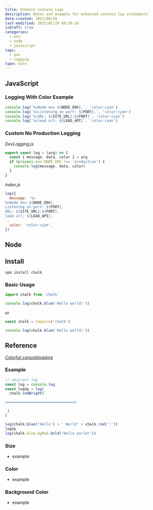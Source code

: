```yaml
---
title: Enhance Console Logs
description: Notes and example for enhanced console.log statements
date-created: 2021/08/28
last-modified: 2022/01/29 09:29:16
isdraft: true
categories:
  - env
  - node
  - javascript
tags:
  - env
  - logging
type: note
---
```


## JavaScript

### Logging With Color Example

```javascript
console.log(`%cNode env ${NODE_ENV}.`, 'color:cyan')
console.log(`%cListening on port: ${PORT}.`, 'color:cyan')
console.log(`%cURL: ${SITE_URL}:${PORT}`, 'color:cyan')
console.log(`%clead url: ${LEAD_API}`, 'color:cyan')
```

### Custom No Production Logging

_DevLogging.js_

```javascript
export const log = (arg) => {
  const { message, data, color } = arg
  if (process.env.NODE_ENV !== 'production') {
    console.log(message, data, color)
  }
}
```

_index.js_

```javascript
log({
  message: `%c
%cNode env ${NODE_ENV},
Listening on port: ${PORT},
URL: ${SITE_URL}:${PORT},
lead url: ${LEAD_API},
`,
  color: 'color:cyan',
})
```

## Node

## Install

```shell
npm install chalk
```

### Basic Usage

```javascript
import chalk from 'chalk'

console.log(chalk.blue('Hello world!'))
```

or

```javascript
const chalk = require('chalk')

console.log(chalk.blue('Hello world!'))
```

## Reference

[Colorful consolelogging](https://www.samanthaming.com/tidbits/40-colorful-console-message/)

### Example

```javascript
// abstract log
const log = console.log
const logSp = log(
  chalk.redBright(`

=================================

`)
)

log(chalk.blue('Hello') + ' World' + chalk.red('!'))
logSp
log(chalk.blue.bgRed.bold('Hello world!'))
```

### Size

- example

### Color

- example

### Background Color

- example
